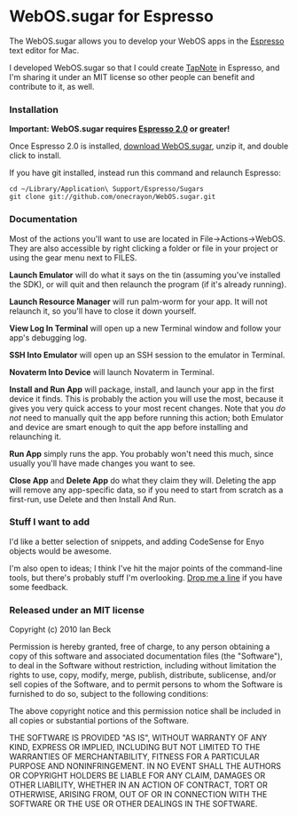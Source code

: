 WebOS.sugar for Espresso
========================

The WebOS.sugar allows you to develop your WebOS apps
in the [Espresso][espresso] text editor for Mac.

I developed WebOS.sugar so that I could create [TapNote][tapnote]
in Espresso, and I'm sharing it under an MIT license
so other people can benefit and contribute to it, as well.

   [espresso]: http://macrabbit.com/espresso/
   [tapnote]: http://onecrayon.com/tapnote/


### Installation

**Important: WebOS.sugar requires [Espresso 2.0][e2]
or greater!**

Once Espresso 2.0 is installed, [download WebOS.sugar][dl], unzip it, and
double click to install.

If you have git installed, instead run this command and relaunch
Espresso:

    cd ~/Library/Application\ Support/Espresso/Sugars
    git clone git://github.com/onecrayon/WebOS.sugar.git

   [e2]: http://macrabbit.com/espresso/2/
   [dl]: http://github.com/downloads/onecrayon/WebOS.sugar/WebOS.sugar.zip

### Documentation

Most of the actions you'll want to use are located in
File&rarr;Actions&rarr;WebOS. They are also accessible by
right clicking a folder or file in your project
or using the gear menu next to FILES.

**Launch Emulator** will do what it says
on the tin (assuming you've installed the SDK), or will
quit and then relaunch the program (if it's already running).

**Launch Resource Manager** will run palm-worm for your app.
It will not relaunch it, so you'll have to close it down yourself.

**View Log In Terminal** will open up a new Terminal window
and follow your app's debugging log.

**SSH Into Emulator** will open up an SSH session to the emulator
in Terminal.

**Novaterm Into Device** will launch Novaterm in Terminal.

**Install and Run App** will package, install, and launch your
app in the first device it finds. This is probably the action
you will use the most, because it gives you very quick access
to your most recent changes. Note that you _do not_ need to
manually quit the app before running this action; both Emulator and
device are smart enough to quit the app before installing and
relaunching it.

**Run App** simply runs the app. You probably won't need
this much, since usually you'll have made changes you want to see.

**Close App** and **Delete App** do what they claim they will.
Deleting the app will remove any app-specific data, so if you need
to start from scratch as a first-run, use Delete and then Install
And Run.

### Stuff I want to add

I'd like a better selection of snippets, and adding CodeSense for
Enyo objects would be awesome.

I'm also open to ideas; I think I've hit the major points of the
command-line tools, but there's probably stuff I'm overlooking.
[Drop me a line](http://onecrayon.com/about/contact/)
if you have some feedback.

### Released under an MIT license

Copyright (c) 2010 Ian Beck

Permission is hereby granted, free of charge, to any person obtaining a copy
of this software and associated documentation files (the "Software"), to deal
in the Software without restriction, including without limitation the rights
to use, copy, modify, merge, publish, distribute, sublicense, and/or sell
copies of the Software, and to permit persons to whom the Software is
furnished to do so, subject to the following conditions:

The above copyright notice and this permission notice shall be included in
all copies or substantial portions of the Software.

THE SOFTWARE IS PROVIDED "AS IS", WITHOUT WARRANTY OF ANY KIND, EXPRESS OR
IMPLIED, INCLUDING BUT NOT LIMITED TO THE WARRANTIES OF MERCHANTABILITY,
FITNESS FOR A PARTICULAR PURPOSE AND NONINFRINGEMENT. IN NO EVENT SHALL THE
AUTHORS OR COPYRIGHT HOLDERS BE LIABLE FOR ANY CLAIM, DAMAGES OR OTHER
LIABILITY, WHETHER IN AN ACTION OF CONTRACT, TORT OR OTHERWISE, ARISING FROM,
OUT OF OR IN CONNECTION WITH THE SOFTWARE OR THE USE OR OTHER DEALINGS IN
THE SOFTWARE.